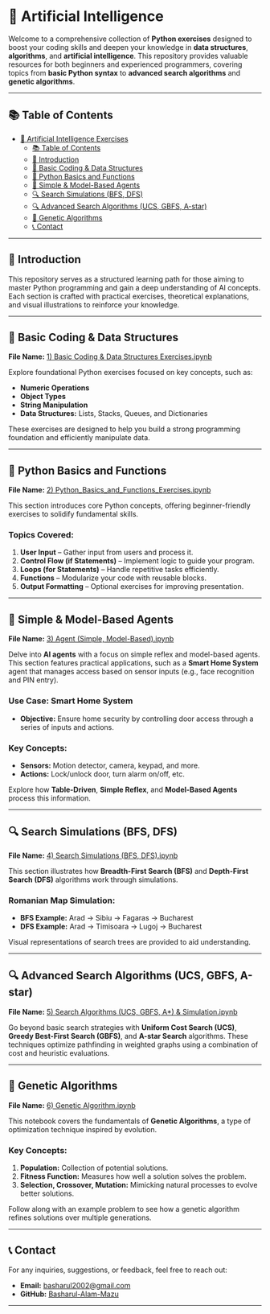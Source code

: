 # 🌟 **Artificial Intelligence**

Welcome to a comprehensive collection of **Python exercises** designed to boost your coding skills and deepen your knowledge in **data structures**, **algorithms**, and **artificial intelligence**. This repository provides valuable resources for both beginners and experienced programmers, covering topics from **basic Python syntax** to **advanced search algorithms** and **genetic algorithms**.

---

## 📚 **Table of Contents**

- [🌟 Artificial Intelligence Exercises](#-artificial-intelligence)
  - [📚 Table of Contents](#-table-of-contents)
  - [🌟 Introduction](#-introduction)
  - [🔢 Basic Coding & Data Structures](#-basic-coding--data-structures)
  - [📝 Python Basics and Functions](#-python-basics-and-functions)
  - [🤖 Simple & Model-Based Agents](#-simple--model-based-agents)
  - [🔍 Search Simulations (BFS, DFS)](#-search-simulations-bfs-dfs)
  - [🔍 Advanced Search Algorithms (UCS, GBFS, A-star)](#-advanced-search-algorithms-ucs-gbfs-a-star)
  - [🧬 Genetic Algorithms](#-genetic-algorithms)
  - [📞 Contact](#-contact)

---

## 🌟 **Introduction**

This repository serves as a structured learning path for those aiming to master Python programming and gain a deep understanding of AI concepts. Each section is crafted with practical exercises, theoretical explanations, and visual illustrations to reinforce your knowledge.

---

## 🔢 **Basic Coding & Data Structures**

**File Name:** [1) Basic Coding & Data Structures Exercises.ipynb](https://github.com/Basharul2002/AI/blob/main/1.%20Basic%20Coding%20%26%20Data%20Structures%20Exercises.ipynb)

Explore foundational Python exercises focused on key concepts, such as:

- **Numeric Operations**
- **Object Types**
- **String Manipulation**
- **Data Structures:** Lists, Stacks, Queues, and Dictionaries

These exercises are designed to help you build a strong programming foundation and efficiently manipulate data.

---

## 📝 **Python Basics and Functions**

**File Name:** [2) Python_Basics_and_Functions_Exercises.ipynb](https://github.com/Basharul2002/AI/blob/main/2.%20Python_Basics_and_Functions_Exercises.ipynb)

This section introduces core Python concepts, offering beginner-friendly exercises to solidify fundamental skills.

### Topics Covered:
1. **User Input** – Gather input from users and process it.
2. **Control Flow (if Statements)** – Implement logic to guide your program.
3. **Loops (for Statements)** – Handle repetitive tasks efficiently.
4. **Functions** – Modularize your code with reusable blocks.
5. **Output Formatting** – Optional exercises for improving presentation.

---

## 🤖 **Simple & Model-Based Agents**

**File Name:** [3) Agent (Simple, Model-Based).ipynb](https://github.com/Basharul2002/AI/blob/main/3.%20Agent(Simple%2C%20Model%20Based).ipynb)

Delve into **AI agents** with a focus on simple reflex and model-based agents. This section features practical applications, such as a **Smart Home System** agent that manages access based on sensor inputs (e.g., face recognition and PIN entry).

### Use Case: Smart Home System
- **Objective:** Ensure home security by controlling door access through a series of inputs and actions.
  
### Key Concepts:
- **Sensors:** Motion detector, camera, keypad, and more.
- **Actions:** Lock/unlock door, turn alarm on/off, etc.

Explore how **Table-Driven**, **Simple Reflex**, and **Model-Based Agents** process this information.

---

## 🔍 **Search Simulations (BFS, DFS)**

**File Name:** [4) Search Simulations (BFS, DFS).ipynb](https://github.com/Basharul2002/AI/blob/main/4.%20Search%20Simulations(BFS%2C%20DFS).ipynb)

This section illustrates how **Breadth-First Search (BFS)** and **Depth-First Search (DFS)** algorithms work through simulations.

### Romanian Map Simulation:
- **BFS Example:** Arad → Sibiu → Fagaras → Bucharest
- **DFS Example:** Arad → Timisoara → Lugoj → Bucharest

Visual representations of search trees are provided to aid understanding.

---

## 🔍 **Advanced Search Algorithms (UCS, GBFS, A-star)**

**File Name:** [5) Search Algorithms (UCS, GBFS, A*) & Simulation.ipynb](https://github.com/Basharul2002/AI/blob/main/5.%20Search%20Algorithms%20(UCS%2C%20GBFS%2C%20Astar)%20%26%20Simulation.ipynb)

Go beyond basic search strategies with **Uniform Cost Search (UCS)**, **Greedy Best-First Search (GBFS)**, and **A-star Search** algorithms. These techniques optimize pathfinding in weighted graphs using a combination of cost and heuristic evaluations.

---

## 🧬 **Genetic Algorithms**

**File Name:** [6) Genetic Algorithm.ipynb](https://github.com/Basharul2002/AI/blob/main/6.%20Genetic%20Algorithm.ipynb)

This notebook covers the fundamentals of **Genetic Algorithms**, a type of optimization technique inspired by evolution. 

### Key Concepts:
1. **Population:** Collection of potential solutions.
2. **Fitness Function:** Measures how well a solution solves the problem.
3. **Selection, Crossover, Mutation:** Mimicking natural processes to evolve better solutions.

Follow along with an example problem to see how a genetic algorithm refines solutions over multiple generations.

---

## 📞 **Contact**

For any inquiries, suggestions, or feedback, feel free to reach out:

- **Email:** [basharul2002@gmail.com](mailto:basharul2002@gmail.com)
- **GitHub:** [Basharul-Alam-Mazu](https://github.com/Basharul2002)

---
